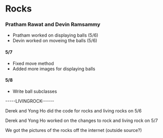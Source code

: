 # Rocks


### Pratham Rawat and Devin Ramsammy
- Pratham worked on displaying balls (5/6)
- Devin worked on moveing the balls (5/6)
#### 5/7
- Fixed move method
- Added more images for displaying balls
#### 5/8
- Write ball subclasses

-----LIVINGROCK------

Derek and Yong Ho did the code for rocks and living rocks on 5/6

Derek and Yong Ho worked on the changes to rock and living rock on 5/7

We got the pictures of the rocks off the internet (outside source?)
